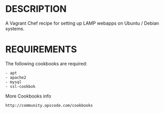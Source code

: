 DESCRIPTION
===========

A Vagrant Chef recipe for setting up LAMP webapps on Ubuntu / Debian systems.

REQUIREMENTS
============

The following cookbooks are required:

    - apt
    - apache2
    - mysql
    - ssl-cookbok

More Cookbooks info

    http://community.opscode.com/cookbooks